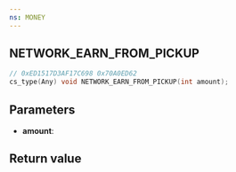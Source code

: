 ```yaml
---
ns: MONEY
---
```

## NETWORK_EARN_FROM_PICKUP

```c
// 0xED1517D3AF17C698 0x70A0ED62
cs_type(Any) void NETWORK_EARN_FROM_PICKUP(int amount);
```

## Parameters
* **amount**: 

## Return value
